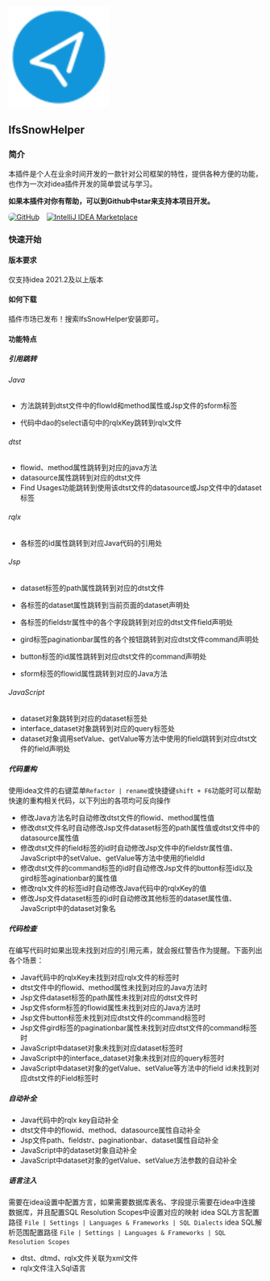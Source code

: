 <img src="src/main/resources/META-INF/pluginIcon.svg"  alt="helperLogo" width="200">

## IfsSnowHelper

### 简介

本插件是个人在业余时间开发的一款针对公司框架的特性，提供各种方便的功能，也作为一次对idea插件开发的简单尝试与学习。

**如果本插件对你有帮助，可以到Github中star来支持本项目开发。**

<div>
  <a href="https://github.com/SvenShi/IfsSnowHelper" style="display: inline-block; margin-right: 10px;">
    <img src="https://img.shields.io/badge/GitHub-%23121011.svg?style=for-the-badge&logo=github&logoColor=white" alt="GitHub" style="border-radius: 7px;">
  </a>
  <a href="https://plugins.jetbrains.com/plugin/21046-ifssnowhelper" style="display: inline-block;">
    <img src="https://img.shields.io/badge/IntelliJ%20IDEA%20Marketplace-000000.svg?style=flat&logo=intellij-idea&logoColor=white" alt="IntelliJ IDEA Marketplace">
  </a>
</div>

### 快速开始

#### 版本要求

仅支持idea 2021.2及以上版本

#### 如何下载

插件市场已发布！搜索IfsSnowHelper安装即可。

#### 功能特点

##### 引用跳转

###### Java

- 方法跳转到dtst文件中的flowId和method属性或Jsp文件的sform标签

- 代码中dao的select语句中的rqlxKey跳转到rqlx文件

###### dtst

- flowid、method属性跳转到对应的java方法
- datasource属性跳转到对应的dtst文件
- Find Usages功能跳转到使用该dtst文件的datasource或Jsp文件中的dataset标签

###### rqlx

- 各标签的id属性跳转到对应Java代码的引用处

###### Jsp

- dataset标签的path属性跳转到对应的dtst文件

- 各标签的dataset属性跳转到当前页面的dataset声明处

- 各标签的fieldstr属性中的各个字段跳转到对应的dtst文件field声明处

- gird标签paginationbar属性的各个按钮跳转到对应dtst文件command声明处

- button标签的id属性跳转到对应dtst文件的command声明处

- sform标签的flowid属性跳转到对应的Java方法

###### JavaScript

- dataset对象跳转到对应的dataset标签处
- interface_dataset对象跳转到对应的query标签处
- dataset对象调用setValue、getValue等方法中使用的field跳转到对应dtst文件的field声明处

##### 代码重构

使用idea文件的右键菜单`Refactor | rename`或快捷键`shift + F6`功能时可以帮助快速的重构相关代码，以下列出的各项均可反向操作

- 修改Java方法名时自动修改dtst文件的flowid、method属性值
- 修改dtst文件名时自动修改Jsp文件dataset标签的path属性值或dtst文件中的datasource属性值
- 修改dtst文件的field标签的id时自动修改Jsp文件中的fieldstr属性值、JavaScript中的setValue、getValue等方法中使用的fieldId
- 修改dtst文件的command标签的id时自动修改Jsp文件的button标签id以及gird标签aginationbar的属性值
- 修改rqlx文件的标签id时自动修改Java代码中的rqlxKey的值
- 修改Jsp文件dataset标签的id时自动修改其他标签的dataset属性值、JavaScript中的dataset对象名

##### 代码检查

在编写代码时如果出现未找到对应的引用元素，就会报红警告作为提醒。下面列出各个场景：

- Java代码中的rqlxKey未找到对应rqlx文件的标签时
- dtst文件中的flowid、method属性未找到对应的Java方法时
- Jsp文件dataset标签的path属性未找到对应的dtst文件时
- Jsp文件sform标签的flowid属性未找到对应的Java方法时
- Jsp文件button标签未找到对应dtst文件的command标签时
- Jsp文件gird标签的paginationbar属性未找到对应dtst文件的command标签时
- JavaScript中dataset对象未找到对应dataset标签时
- JavaScript中的interface_dataset对象未找到对应的query标签时
- JavaScript中dataset对象的getValue、setValue等方法中的field id未找到对应dtst文件的Field标签时

##### 自动补全

- Java代码中的rqlx key自动补全
- dtst文件中的flowid、method、datasource属性自动补全
- Jsp文件path、fieldstr、paginationbar、dataset属性自动补全
- JavaScript中的dataset对象自动补全
- JavaScript中dataset对象的getValue、setValue方法参数的自动补全

##### 语言注入

需要在idea设置中配置方言，如果需要数据库表名、字段提示需要在idea中连接数据库，并且配置SQL Resolution Scopes中设置对应的映射
idea SQL方言配置路径 `File | Settings | Languages & Frameworks | SQL Dialects`
idea SQL解析范围配置路径 `File | Settings | Languages & Frameworks | SQL Resolution Scopes`

- dtst、dtmd、rqlx文件关联为xml文件
- rqlx文件注入Sql语言

